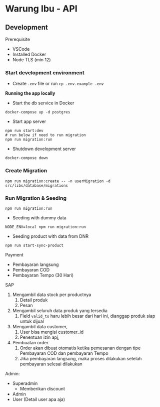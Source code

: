 # Warung Ibu - API

## Development

Prerequisite

-   VSCode
-   Installed Docker
-   Node TLS (min 12)

### Start development environment

-   Create `.env` file or run `cp .env.example .env`

**Running the app locally**

-   Start the db service in Docker

```
docker-compose up -d postgres
```

-   Start app server

```
npm run start:dev
# run below if need to run migration
npm run migration:run
```

-   Shutdown development server

```
docker-compose down
```

### Create Migration

```
npm run migration:create -- -n userMigration -d src/libs/database/migrations
```

### Run Migration & Seeding

```
npm run migration:run
```

-   Seeding with dummy data

```
NODE_ENV=local npm run migration:run
```

-   Seeding product with data from DNR

```
npm run start-sync-product
```

Payment

-   Pembayaran langsung
-   Pembayaran COD
-   Pembayaran Tempo (30 Hari)

SAP

1. Mengambil data stock per productnya
    1. Detail produk
    2. Pesan
2. Mengambil seluruh data produk yang tersedia
    1. Field `valid_to` haru lebih besar dari hari ini, dianggap produk siap untuk dijual
3. Mengambil data customer,
    1. User bisa mengisi customer_id
    2. Penentuan izin apj,
4. Pembuatan order
    1. Order akan dibuat otomatis ketika pemesanan dengan tipe Pembayaran COD dan pembayaran Tempo
    2. Jika pembayaran langsung, maka proses dilakukan setelah pembayaran selesai dilakukan

Admin:

-   Superadmin
    -   Memberikan discount
-   Admin
-   User (Detail user apa aja)
